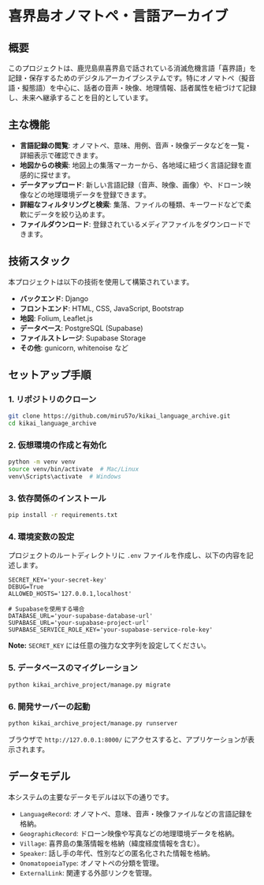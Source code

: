 # 喜界島オノマトペ・言語アーカイブ

## 概要

このプロジェクトは、鹿児島県喜界島で話されている消滅危機言語「喜界語」を記録・保存するためのデジタルアーカイブシステムです。特にオノマトペ（擬音語・擬態語）を中心に、話者の音声・映像、地理情報、話者属性を紐づけて記録し、未来へ継承することを目的としています。


## 主な機能

  * **言語記録の閲覧**: オノマトペ、意味、用例、音声・映像データなどを一覧・詳細表示で確認できます。
  * **地図からの検索**: 地図上の集落マーカーから、各地域に紐づく言語記録を直感的に探せます。
  * **データアップロード**: 新しい言語記録（音声、映像、画像）や、ドローン映像などの地理環境データを登録できます。
  * **詳細なフィルタリングと検索**: 集落、ファイルの種類、キーワードなどで柔軟にデータを絞り込めます。
  * **ファイルダウンロード**: 登録されているメディアファイルをダウンロードできます。

## 技術スタック

本プロジェクトは以下の技術を使用して構築されています。

  * **バックエンド**: Django
  * **フロントエンド**: HTML, CSS, JavaScript, Bootstrap
  * **地図**: Folium, Leaflet.js
  * **データベース**: PostgreSQL (Supabase)
  * **ファイルストレージ**: Supabase Storage
  * **その他**: gunicorn, whitenoise など

## セットアップ手順

### 1\. リポジトリのクローン

```bash
git clone https://github.com/miru57o/kikai_language_archive.git
cd kikai_language_archive
```

### 2\. 仮想環境の作成と有効化

```bash
python -m venv venv
source venv/bin/activate  # Mac/Linux
venv\Scripts\activate  # Windows
```

### 3\. 依存関係のインストール

```bash
pip install -r requirements.txt
```

### 4\. 環境変数の設定

プロジェクトのルートディレクトリに `.env` ファイルを作成し、以下の内容を記述します。

```.env
SECRET_KEY='your-secret-key'
DEBUG=True
ALLOWED_HOSTS='127.0.0.1,localhost'

# Supabaseを使用する場合
DATABASE_URL='your-supabase-database-url'
SUPABASE_URL='your-supabase-project-url'
SUPABASE_SERVICE_ROLE_KEY='your-supabase-service-role-key'
```

**Note:** `SECRET_KEY` には任意の強力な文字列を設定してください。

### 5\. データベースのマイグレーション

```bash
python kikai_archive_project/manage.py migrate
```

### 6\. 開発サーバーの起動

```bash
python kikai_archive_project/manage.py runserver
```

ブラウザで `http://127.0.0.1:8000/` にアクセスすると、アプリケーションが表示されます。

## データモデル

本システムの主要なデータモデルは以下の通りです。

  * `LanguageRecord`: オノマトペ、意味、音声・映像ファイルなどの言語記録を格納。
  * `GeographicRecord`: ドローン映像や写真などの地理環境データを格納。
  * `Village`: 喜界島の集落情報を格納（緯度経度情報を含む）。
  * `Speaker`: 話し手の年代、性別などの匿名化された情報を格納。
  * `OnomatopoeiaType`: オノマトペの分類を管理。
  * `ExternalLink`: 関連する外部リンクを管理。
